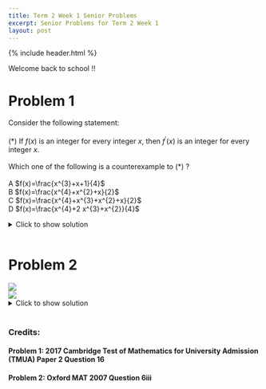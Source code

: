```yaml
---
title: Term 2 Week 1 Senior Problems
excerpt: Senior Problems for Term 2 Week 1
layout: post
---
```

{% include header.html %}

Welcome back to school !!

# Problem 1
Consider the following statement: <br> <br>
(\*) If $f(x)$ is an integer for every integer $x$, then $f^{\prime}(x)$ is an integer for every integer $x$. <br> <br>
Which one of the following is a counterexample to (\*) ? <br> <br>
A $f(x)=\frac{x^{3}+x+1}{4}$ <br>
B $f(x)=\frac{x^{4}+x^{2}+x}{2}$ <br>
C $f(x)=\frac{x^{4}+x^{3}+x^{2}+x}{2}$ <br>
D $f(x)=\frac{x^{4}+2 x^{3}+x^{2}}{4}$ <br>

<details>
<summary>Click to show solution</summary>
<img src="{{site.baseurl}}/static/week10seniorquestion1answer.png"/>
<br>
</details>
<br>

# Problem 2
<img src="{{site.baseurl}}/static/term2week1jseniorquestion21.png"/>
<br>
<img src="{{site.baseurl}}/static/term2week1jseniorquestion22.png"/>
<br>

<details>
<summary>Click to show solution</summary>
<img src="{{site.baseurl}}/static/term2week1jseniorquestion2answer.png"/>
<br>
</details>
<br>

### Credits:
#### Problem 1: 2017 Cambridge Test of Mathematics for University Admission (TMUA) Paper 2 Question 16
#### Problem 2: Oxford MAT 2007 Question 6iii


